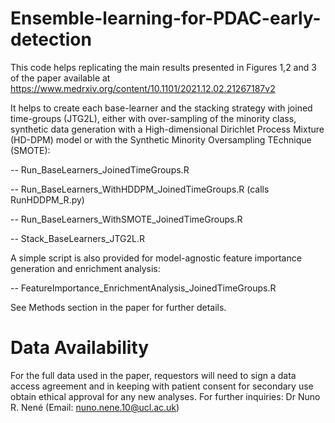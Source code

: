 # Ensemble-learning-for-PDAC-early-detection


This code helps replicating the main results presented in Figures 1,2 and 3 of the paper available at https://www.medrxiv.org/content/10.1101/2021.12.02.21267187v2 

It helps to create each base-learner and the stacking strategy with joined time-groups (JTG2L), either with over-sampling of the minority class, synthetic data generation with a High-dimensional Dirichlet Process Mixture (HD-DPM) model or with the Synthetic Minority Oversampling TEchnique (SMOTE):

-- Run_BaseLearners_JoinedTimeGroups.R

-- Run_BaseLearners_WithHDDPM_JoinedTimeGroups.R (calls RunHDDPM_R.py)

-- Run_BaseLearners_WithSMOTE_JoinedTimeGroups.R

-- Stack_BaseLearners_JTG2L.R

A simple script is also provided for model-agnostic feature importance generation and enrichment analysis:

-- FeatureImportance_EnrichmentAnalysis_JoinedTimeGroups.R

See Methods section in the paper for further details.


# Data Availability

For the full data used in the paper, requestors will need to sign a data access agreement and in keeping with patient consent for secondary use obtain ethical approval for any new analyses. For further inquiries: Dr Nuno R. Nené (Email: nuno.nene.10@ucl.ac.uk)
